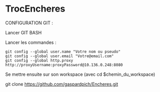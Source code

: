 # TrocEncheres

CONFIGURATION GIT : 

Lancer GIT BASH

Lancer les commandes : 

```
git config --global user.name "Votre nom ou pseudo"
git config --global user.email "Votre@email.com"
git config --global http.proxy http://proxyUsername:proxyPassword@10.136.0.248:8080
```

Se mettre ensuite sur son workspace (avec cd $chemin_du_workspace)

git clone https://github.com/gaspardpich/Encheres.git


